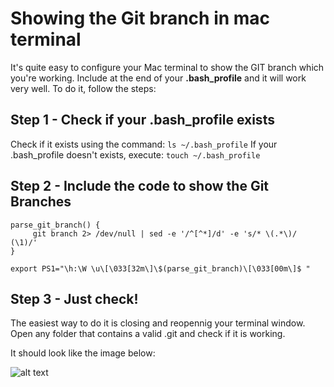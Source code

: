 # Showing the Git branch in mac terminal

It's quite easy to configure your Mac terminal to show the GIT branch which you're working. 
Include at the end of your **.bash_profile** and it will work very well. To do it, follow the steps:

## Step 1 - Check if your .bash_profile exists

Check if it exists using the command:
```ls ~/.bash_profile```
If your .bash_profile doesn't exists, execute:
```touch ~/.bash_profile```

## Step 2 - Include the code to show the Git Branches

``` 
parse_git_branch() {
     git branch 2> /dev/null | sed -e '/^[^*]/d' -e 's/* \(.*\)/ (\1)/'
}

export PS1="\h:\W \u\[\033[32m\]\$(parse_git_branch)\[\033[00m\]$ " 

```

## Step 3 - Just check!

The easiest way to do it is closing and reopennig your terminal window. Open any folder that contains a valid .git and check if it is working.

It should look like the image below:

![alt text](terminal.png "Terminal")